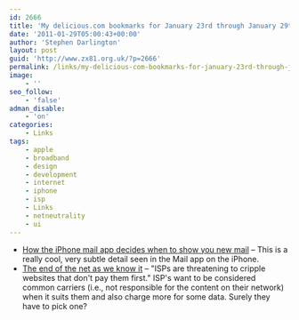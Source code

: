 ```yaml
---
id: 2666
title: 'My delicious.com bookmarks for January 23rd through January 29th'
date: '2011-01-29T05:00:43+00:00'
author: 'Stephen Darlington'
layout: post
guid: 'http://www.zx81.org.uk/?p=2666'
permalink: /links/my-delicious-com-bookmarks-for-january-23rd-through-january-29th.html
image:
    - ''
seo_follow:
    - 'false'
adman_disable:
    - 'on'
categories:
    - Links
tags:
    - apple
    - broadband
    - design
    - development
    - internet
    - iphone
    - isp
    - Links
    - netneutrality
    - ui
---
```


- [How the iPhone mail app decides when to show you new mail](http://theinvisibl.com/2011/01/24/iphonemail/) – This is a really cool, very subtle detail seen in the Mail app on the iPhone.
- [The end of the net as we know it](http://www.pcpro.co.uk/features/364573/the-end-of-the-net-as-we-know-it) – "ISPs are threatening to cripple websites that don't pay them first." ISP's want to be considered common carriers (i.e., not responsible for the content on their network) when it suits them and also charge more for some data. Surely they have to pick one?